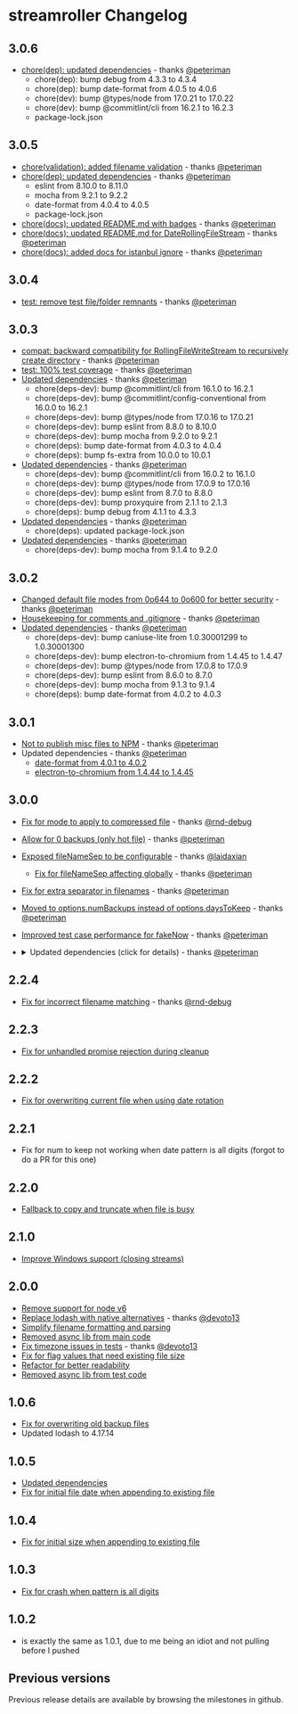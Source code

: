 # streamroller Changelog

## 3.0.6

- [chore(dep): updated dependencies](https://github.com/log4js-node/streamroller/pull/110) - thanks [@peteriman](https://github.com/peteriman)
  - chore(dep): bump debug from 4.3.3 to 4.3.4
  - chore(dep): bump date-format from 4.0.5 to 4.0.6
  - chore(dev): bump @types/node from 17.0.21 to 17.0.22
  - chore(dev): bump @commitlint/cli from 16.2.1 to 16.2.3
  - package-lock.json

## 3.0.5

- [chore(validation): added filename validation](https://github.com/log4js-node/streamroller/pull/101) - thanks [@peteriman](https://github.com/peteriman)
- [chore(dep): updated dependencies](https://github.com/log4js-node/streamroller/pull/109) - thanks [@peteriman](https://github.com/peteriman)
  - eslint from 8.10.0 to 8.11.0
  - mocha from 9.2.1 to 9.2.2
  - date-format from 4.0.4 to 4.0.5
  - package-lock.json
- [chore(docs): updated README.md with badges](https://github.com/log4js-node/streamroller/pull/105) - thanks [@peteriman](https://github.com/peteriman)
- [chore(docs): updated README.md for DateRollingFileStream](https://github.com/log4js-node/streamroller/pull/106) - thanks [@peteriman](https://github.com/peteriman)
- [chore(docs): added docs for istanbul ignore](https://github.com/log4js-node/streamroller/pull/107) - thanks [@peteriman](https://github.com/peteriman)

## 3.0.4

- [test: remove test file/folder remnants](https://github.com/log4js-node/streamroller/pull/99) - thanks [@peteriman](https://github.com/peteriman)

## 3.0.3

- [compat: backward compatibility for RollingFileWriteStream to recursively create directory](https://github.com/log4js-node/streamroller/pull/96) - thanks [@peteriman](https://github.com/peteriman)
- [test: 100% test coverage](https://github.com/log4js-node/streamroller/pull/94) - thanks [@peteriman](https://github.com/peteriman)
- [Updated dependencies](https://github.com/log4js-node/streamroller/pull/97) - thanks [@peteriman](https://github.com/peteriman)
  - chore(deps-dev): bump @commitlint/cli from 16.1.0 to 16.2.1
  - chore(deps-dev): bump @commitlint/config-conventional from 16.0.0 to 16.2.1
  - chore(deps-dev): bump @types/node from 17.0.16 to 17.0.21
  - chore(deps-dev): bump eslint from 8.8.0 to 8.10.0
  - chore(deps-dev): bump mocha from 9.2.0 to 9.2.1
  - chore(deps): bump date-format from 4.0.3 to 4.0.4
  - chore(deps): bump fs-extra from 10.0.0 to 10.0.1
- [Updated dependencies](https://github.com/log4js-node/streamroller/pull/95) - thanks [@peteriman](https://github.com/peteriman)
  - chore(deps-dev): bump @commitlint/cli from 16.0.2 to 16.1.0
  - chore(deps-dev): bump @types/node from 17.0.9 to 17.0.16
  - chore(deps-dev): bump eslint from 8.7.0 to 8.8.0
  - chore(deps-dev): bump proxyquire from 2.1.1 to 2.1.3
  - chore(deps): bump debug from 4.1.1 to 4.3.3
- [Updated dependencies](https://github.com/log4js-node/streamroller/pull/92) - thanks [@peteriman](https://github.com/peteriman)
  - chore(deps): updated package-lock.json 
- [Updated dependencies](https://github.com/log4js-node/streamroller/pull/91) - thanks [@peteriman](https://github.com/peteriman)
  - chore(deps-dev): bump mocha from 9.1.4 to 9.2.0

## 3.0.2

- [Changed default file modes from 0o644 to 0o600 for better security](https://github.com/log4js-node/streamroller/pull/87) - thanks [@peteriman](https://github.com/peteriman)
- [Housekeeping for comments and .gitignore](https://github.com/log4js-node/streamroller/pull/89) - thanks [@peteriman](https://github.com/peteriman)
- [Updated dependencies](https://github.com/log4js-node/streamroller/pull/88) - thanks [@peteriman](https://github.com/peteriman)
  - chore(deps-dev): bump caniuse-lite from 1.0.30001299 to 1.0.30001300
  - chore(deps-dev): bump electron-to-chromium from 1.4.45 to 1.4.47
  - chore(deps-dev): bump @types/node from 17.0.8 to 17.0.9
  - chore(deps-dev): bump eslint from 8.6.0 to 8.7.0
  - chore(deps-dev): bump mocha from 9.1.3 to 9.1.4
  - chore(deps): bump date-format from 4.0.2 to 4.0.3

## 3.0.1

- [Not to publish misc files to NPM](https://github.com/log4js-node/streamroller/pull/82) - thanks [@peteriman](https://github.com/peteriman)
- Updated dependencies - thanks [@peteriman](https://github.com/peteriman)
  - [date-format from 4.0.1 to 4.0.2](https://github.com/log4js-node/streamroller/pull/86)
  - [electron-to-chromium from 1.4.44 to 1.4.45](https://github.com/log4js-node/streamroller/pull/81) 

## 3.0.0

- [Fix for mode to apply to compressed file](https://github.com/log4js-node/streamroller/pull/65) - thanks [@rnd-debug](https://github.com/rnd-debug)
- [Allow for 0 backups (only hot file)](https://github.com/log4js-node/streamroller/pull/74) - thanks [@peteriman](https://github.com/peteriman)
- [Exposed fileNameSep to be configurable](https://github.com/log4js-node/streamroller/pull/67) - thanks [@laidaxian](https://github.com/laidaxian)
  - [Fix for fileNameSep affecting globally](https://github.com/log4js-node/streamroller/pull/79) - thanks [@peteriman](https://github.com/peteriman)
- [Fix for extra separator in filenames](https://github.com/log4js-node/streamroller/pull/75) - thanks [@peteriman](https://github.com/peteriman)
- [Moved to options.numBackups instead of options.daysToKeep](https://github.com/log4js-node/streamroller/pull/78) - thanks [@peteriman](https://github.com/peteriman)
- [Improved test case performance for fakeNow](https://github.com/log4js-node/streamroller/pull/76) - thanks [@peteriman](https://github.com/peteriman)
- <details><summary>Updated dependencies (click for details) - thanks <a href="https://github.com/peteriman">@peteriman</a></summary>
  
  - [package.json](https://github.com/log4js-node/streamroller/pull/70)
    - @commitlint/cli from 8.1.0 to 16.0.2
    - @commitlint/config-conventional from 8.1.0 to 16.0.0
    - @type/nodes 17.0.8
    - eslint from 6.0.1 to 8.6.0
    - mocha from 6.1.4 to 9.1.3
    - nyc from 14.1.1 to 15.1.0
  - [package-lock.json](https://github.com/log4js-node/streamroller/pull/71) 
    - @babel/compat-data from 7.16.4 to 7.16.8 
    - @babel/generator from 7.16.7 to 7.16.8
    - @babel/parser from 7.16.7 to 7.16.8
    - @babel/travers from 7.16.7 to 7.16.8
    - @babel/types from 7.16.7 to 7.16.8
  - [package-lock.json](https://github.com/log4js-node/streamroller/pull/77)
    - caniuse-lite from 1.0.30001298 to 1.0.30001299
    - electron-to-chromium from 1.4.39 to 1.4.44
  - [package.json](https://github.com/log4js-node/streamroller/pull/80)
    - date-format from 3.0.0 to 4.0.1
    - husky from 3.0.0 to 7.0.4
    - fs-extra from 8.1.0 to 10.0.0
</details>

## 2.2.4

- [Fix for incorrect filename matching](https://github.com/log4js-node/streamroller/pull/61) - thanks [@rnd-debug](https://github.com/rnd-debug)

## 2.2.3

- [Fix for unhandled promise rejection during cleanup](https://github.com/log4js-node/streamroller/pull/56)

## 2.2.2

- [Fix for overwriting current file when using date rotation](https://github.com/log4js-node/streamroller/pull/54)

## 2.2.1

- Fix for num to keep not working when date pattern is all digits (forgot to do a PR for this one)

## 2.2.0

- [Fallback to copy and truncate when file is busy](https://github.com/log4js-node/streamroller/pull/53)

## 2.1.0

- [Improve Windows support (closing streams)](https://github.com/log4js-node/streamroller/pull/52)

## 2.0.0

- [Remove support for node v6](https://github.com/log4js-node/streamroller/pull/44)
- [Replace lodash with native alternatives](https://github.com/log4js-node/streamroller/pull/45) - thanks [@devoto13](https://github.com/devoto13)
- [Simplify filename formatting and parsing](https://github.com/log4js-node/streamroller/pull/46)
- [Removed async lib from main code](https://github.com/log4js-node/streamroller/pull/47)
- [Fix timezone issues in tests](https://github.com/log4js-node/streamroller/pull/48) - thanks [@devoto13](https://github.com/devoto13)
- [Fix for flag values that need existing file size](https://github.com/log4js-node/streamroller/pull/49)
- [Refactor for better readability](https://github.com/log4js-node/streamroller/pull/50)
- [Removed async lib from test code](https://github.com/log4js-node/streamroller/pull/51)

## 1.0.6

- [Fix for overwriting old backup files](https://github.com/log4js-node/streamroller/pull/43)
- Updated lodash to 4.17.14

## 1.0.5

- [Updated dependencies](https://github.com/log4js-node/streamroller/pull/38)
- [Fix for initial file date when appending to existing file](https://github.com/log4js-node/streamroller/pull/40)

## 1.0.4

- [Fix for initial size when appending to existing file](https://github.com/log4js-node/streamroller/pull/35)

## 1.0.3

- [Fix for crash when pattern is all digits](https://github.com/log4js-node/streamroller/pull/33)

## 1.0.2

- is exactly the same as 1.0.1, due to me being an idiot and not pulling before I pushed

## Previous versions

Previous release details are available by browsing the milestones in github.
